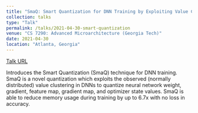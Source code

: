 ```yaml
---
title: "SmaQ: Smart Quantization for DNN Training by Exploiting Value Clustering"
collection: talks
type: "Talk"
permalink: /talks/2021-04-30-smart-quantization
venue: "CS 7290: Advanced Microarchitecture (Georgia Tech)"
date: 2021-04-30
location: "Atlanta, Georgia"
---
```


[Talk URL](https://youtu.be/3V-RxE0nsjk)

Introduces the Smart Quantization (SmaQ) technique for DNN training. SmaQ is a novel quantization which exploits the observed (normally distributed) value clustering in DNNs to quantize neural network weight, gradient, feature map, gradient map, and optimizer state values. SmaQ is able to reduce memory usage during training by up to 6.7x with no loss in accuracy.
